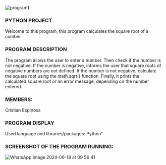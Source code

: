 ![program1](https://github.com/CriistianEspinosa/ProjectSwitchFuntion/assets/169914497/76c79f2b-81c0-4251-bc0c-85eb8c8582f9)
### PYTHON PROJECT
Welcome to this program, this program calculates the square root of a number

### PROGRAM DESCRIPTION

The program allows the user to enter a number. Then check if the number is not negative. If the number is negative, informs the user that square roots of negative numbers are not defined. If the number is not negative, calculate the square root using the math.sqrt() function. Finally, it prints the calculated square root or an error message, depending on the number entered.

### MEMBERS:

Cristian Espinosa 

### PROGRAM DISPLAY
  
Used language and libraries/packages: Python"

### SCREENSHOT OF THE PROGRAM RUNNING:


  ![WhatsApp Image 2024-06-18 at 09 56 41](https://github.com/CriistianEspinosa/Python-Project/assets/169914497/384eb1c0-29b2-407b-8ace-cc95d16577df)



